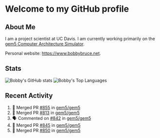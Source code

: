 # Welcome to my GitHub profile

## About Me

I am a project scientist at UC Davis. I am currently working primarily on the [gem5 Computer Architecture Simulator](https://github.com/gem5).

Personal website: <https://www.bobbybruce.net>.

## Stats

![Bobby's GitHub stats](https://github-readme-stats.vercel.app/api?username=bobbyrbruce&show_icons=true&theme=responsive&include_all_commits=true&count_private=true&show=reviews&disable_animations=true)
![Bobby's Top Languages ](https://github-readme-stats.vercel.app/api/top-langs/?username=bobbyrbruce&layout=compact&theme=responsive&count_private=true&langs_count=10&disable_animations=true)

## Recent Activity

<!--START_SECTION:activity-->
1. 🎉 Merged PR [#855](https://github.com/gem5/gem5/pull/855) in [gem5/gem5](https://github.com/gem5/gem5)
2. 🎉 Merged PR [#813](https://github.com/gem5/gem5/pull/813) in [gem5/gem5](https://github.com/gem5/gem5)
3. 🗣 Commented on [#842](https://github.com/gem5/gem5/pull/842#issuecomment-1930444134) in [gem5/gem5](https://github.com/gem5/gem5)
4. 🎉 Merged PR [#845](https://github.com/gem5/gem5/pull/845) in [gem5/gem5](https://github.com/gem5/gem5)
5. 🎉 Merged PR [#850](https://github.com/gem5/gem5/pull/850) in [gem5/gem5](https://github.com/gem5/gem5)
<!--END_SECTION:activity-->
